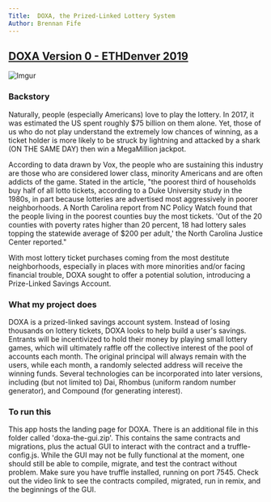 ```yaml
---
Title:  DOXA, the Prized-Linked Lottery System
Author: Brennan Fife
---
```


## [DOXA Version 0 - ETHDenver 2019](https://github.com/brennanfife/DOXA-V0)

![Imgur](https://i.imgur.com/OBwX1EY.png)

### Backstory
Naturally, people (especially Americans) love to play the lottery. 
In 2017, it was estimated the US spent roughly $75 billion on them alone. Yet, those of us who do not play understand the extremely low chances of winning, as a ticket holder is more likely to be struck by lightning and attacked by a shark (ON THE SAME DAY) then win a MegaMillion jackpot.

According to data drawn by Vox, the people who are sustaining this industry are those who are considered lower class, minority Americans and are often addicts of the game. Stated in the article, "the poorest third of households buy half of all lotto tickets, according to a Duke University study in the 1980s, in part because lotteries are advertised most aggressively in poorer neighborhoods. A North Carolina report from NC Policy Watch found that the people living in the poorest counties buy the most tickets. 'Out of the 20 counties with poverty rates higher than 20 percent, 18 had lottery sales topping the statewide average of $200 per adult,' the North Carolina Justice Center reported."

With most lottery ticket purchases coming from the most destitute neighborhoods, especially in places with more minorities and/or facing financial trouble, DOXA sought to offer a potential solution, introducing a Prize-Linked Savings Account. 

### What my project does
DOXA is a prized-linked savings account system. Instead of losing thousands on lottery tickets, DOXA looks to help build a user's savings. 
Entrants will be incentivized to hold their money by playing small lottery games, which will ultimately raffle off the collective interest of the pool of accounts each month. The original principal will always remain with the users, while each month, a randomly selected address will receive the winning funds. Several technologies can be incorporated into later versions, including (but not limited to) Dai, Rhombus (uniform random number generator), and Compound (for generating interest).

### To run this
This app hosts the landing page for DOXA. There is an additional file in this folder called 'doxa-the-gui.zip'. This contains the same contracts and migrations, plus the actual GUI to interact with the contract and a truffle-config.js.
While the GUI may not be fully functional at the moment, one should still be able to compile, migrate, and test the contract without problem. Make sure you have truffle installed, running on port 7545. Check out the video link to see the contracts compiled, migrated, run in remix, and the beginnings of the GUI.